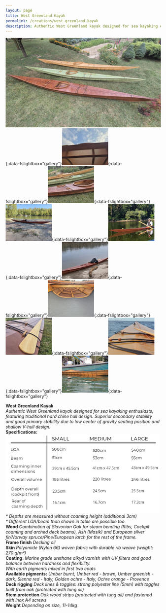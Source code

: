 ```yaml
---
layout: page
title: West Greenland Kayak
permalink: /creations/west-greenland-kayak
description: Authentic West Greenland kayak designed for sea kayaking enthusiasts, featuring traditional hard chine hull design. Superior secondary stability and good primary stability due to low center of gravity seating position and shallow V-hull design.
---
```


[![greenland_kayak_01](/assets/images/creations/wg/wg_01_s.jpg)](/assets/images/creations/wg/wg_01.jpg){:data-fslightbox="gallery"}[![greenland_kayak_03](/assets/images/creations/wg/wg_03_s.jpg)](/assets/images/creations/wg/wg_03.jpg){:data-fslightbox="gallery"}[![greenland_kayak_02](/assets/images/creations/wg/wg_02_s.jpg)](/assets/images/creations/wg/wg_02.jpg){:data-fslightbox="gallery"}[![greenland_kayak_04](/assets/images/creations/wg/wg_04_s.jpg)](/assets/images/creations/wg/wg_04.jpg){:data-fslightbox="gallery"}[![greenland_kayak_05](/assets/images/creations/wg/wg_05_s.jpg)](/assets/images/creations/wg/wg_05.jpg){:data-fslightbox="gallery"}[![greenland_kayak_06](/assets/images/creations/wg/wg_06_s.jpg)](/assets/images/creations/wg/wg_06.jpg){:data-fslightbox="gallery"}[![greenland_kayak_07](/assets/images/creations/wg/wg_07_s.jpg)](/assets/images/creations/wg/wg_07.jpg){:data-fslightbox="gallery"}[![greenland_kayak_08](/assets/images/creations/wg/wg_08_s.jpg)](/assets/images/creations/wg/wg_08.jpg){:data-fslightbox="gallery"}[![greenland_kayak_09](/assets/images/creations/wg/wg_09_s.jpg)](/assets/images/creations/wg/wg_09.jpg){:data-fslightbox="gallery"}[![greenland_kayak_10](/assets/images/creations/wg/wg_10_s.jpg)](/assets/images/creations/wg/wg_10.jpg){:data-fslightbox="gallery"}

**West Greenland Kayak**<br />
_Authentic West Greenland kayak designed for sea kayaking enthusiasts, featuring traditional hard chine hull design. Superior secondary stability and good primary stability due to low center of gravity seating position and shallow V-hull design._<br />
**Specifications:**<br />
![wg_spec](/assets/images/creations/wg/wg_spec.jpg)
_* Depths are measured without coaming height (additional 3cm)_<br />
_* Different LOA/beam than shown in table are possible too_<br />
**Wood**
_Combination of Slavonian Oak for steam bending (Ribs, Cockpit coaming and arched deck beams), Ash (Masik) and European silver fir/Norway spruce/Pine/European larch for the rest of the frame._<br />
**Frame finish**
_Decking oil_<br />
**Skin**
_Polyamide (Nylon 66) woven fabric with durable rib weave (weight: 270 g/m²)_<br />
**Coating:**
_Marine grade urethane alkyd varnish with UV filters and good balance between hardness and flexibility._<br />
_With earth pigments mixed in first two coats_<br />
**Available pigments:**
_Umber burnt, Umber red - brown, Umber greenish - dark, Sienna red - Italy, Golden ochre - Italy, Ochre orange - Provence_<br />
**Deck rigging**
_Deck lines & toggles: strong polyester line (5mm) with toggles built from oak (protected with tung oil)_<br />
**Stem protection**
_Oak wood strips (protected with tung oil) and fastened with inox A4 screws_<br />
**Weight**
_Depending on size, 11-14kg_<br />